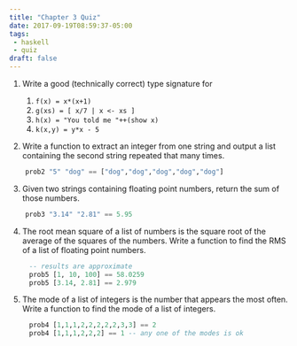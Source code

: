 ```yaml
---
title: "Chapter 3 Quiz"
date: 2017-09-19T08:59:37-05:00
tags: 
 - haskell
 - quiz
draft: false
---
```


1. Write a good (technically correct) type signature for

    1. `f(x) = x*(x+1)`
    2. `g(xs) = [ x/7 | x <- xs ]`
    3. `h(x) = "You told me "++(show x)`
    4. `k(x,y) = y*x - 5`

2. Write a function to extract an integer from one string and output
   a list containing the second string repeated that many times.
```haskell
    prob2 "5" "dog" == ["dog","dog","dog","dog","dog"]
```
3. Given two strings containing floating point numbers, return the sum
   of those numbers.
```haskell
    prob3 "3.14" "2.81" == 5.95
```
4. The root mean square of a list of numbers is the square root of the
   average of the squares of the numbers. Write a function to find the
   RMS of a list of floating point numbers.
```haskell
     -- results are approximate
     prob5 [1, 10, 100] == 58.0259 
     prob5 [3.14, 2.81] == 2.979
```
5. The mode of a list of integers is the number that appears the most
   often. Write a function to find the mode of a list of integers.
```haskell
     prob4 [1,1,1,2,2,2,2,2,3,3] == 2
     prob4 [1,1,1,2,2,2] == 1 -- any one of the modes is ok
```
